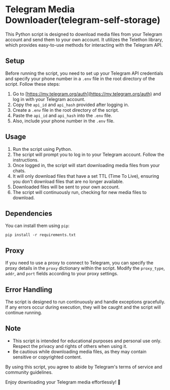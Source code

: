 # Telegram Media Downloader(telegram-self-storage)

This Python script is designed to download media files from your Telegram account and send them to your own account. It utilizes the Telethon library, which provides easy-to-use methods for interacting with the Telegram API.

## Setup

Before running the script, you need to set up your Telegram API credentials and specify your phone number in a `.env` file in the root directory of the script. Follow these steps:

1. Go to [https://my.telegram.org/auth](https://my.telegram.org/auth) and log in with your Telegram account.
2. Copy the `api_id` and `api_hash` provided after logging in.
3. Create a `.env` file in the root directory of the script.
4. Paste the `api_id` and `api_hash` into the `.env` file.
5. Also, include your phone number in the `.env` file.

## Usage

1. Run the script using Python.
2. The script will prompt you to log in to your Telegram account. Follow the instructions.
3. Once logged in, the script will start downloading media files from your chats.
4. It will only download files that have a set TTL (Time To Live), ensuring you don't download files that are no longer available.
5. Downloaded files will be sent to your own account.
6. The script will continuously run, checking for new media files to download.

## Dependencies

You can install them using `pip`:

`pip install -r requirements.txt`


## Proxy

If you need to use a proxy to connect to Telegram, you can specify the proxy details in the `proxy` dictionary within the script. Modify the `proxy_type`, `addr`, and `port` fields according to your proxy settings.

## Error Handling

The script is designed to run continuously and handle exceptions gracefully. If any errors occur during execution, they will be caught and the script will continue running.

## Note

- This script is intended for educational purposes and personal use only. Respect the privacy and rights of others when using it.
- Be cautious while downloading media files, as they may contain sensitive or copyrighted content.

By using this script, you agree to abide by Telegram's terms of service and community guidelines.

Enjoy downloading your Telegram media effortlessly! 🚀